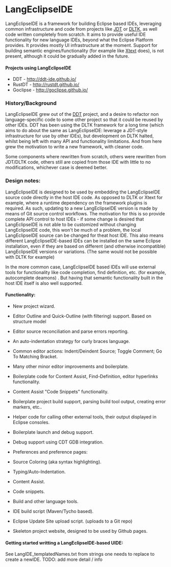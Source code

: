 LangEclipseIDE
================

LangEclipseIDE is a framework for building Eclipse based IDEs, leveraging common infrastructure and code from projects like [JDT](https://eclipse.org/jdt/) or [DLTK](https://eclipse.org/dltk/), as well code written completely from scratch. 
It aims to provide useful IDE functionality for new language IDEs, beyond what the Eclipse Platform provides.
It provides mostly UI infrastructure at the moment. Support for building semantic engines/functionality (for example like [Xtext](https://www.eclipse.org/Xtext/) does), is not present, although it could be gradually added in the future.

#### Projects using LangEclipseIDE

 * DDT - http://ddt-ide.github.io/
 * RustDT - http://rustdt.github.io/
 * Goclipse - http://goclipse.github.io/

### History/Background

LangEclipseIDE grew out of the [DDT](http://ddt-ide.github.io/) project, and a desire to refactor non language-specific code to some other project so that it could be reused by other IDEs. DDT has been using the DLTK framework for a long time (which aims to do about the same as LangEclipseIDE: leverage a JDT-style infrastructure for use by other IDEs), but development on DLTK halted, whilst being left with many API and functionality limitations. And from here grew the motivation to write a new framework, with cleaner code. 

Some components where rewritten from scratch, others were rewritten from JDT/DLTK code, others still are copied from those IDE with little to no modifications, whichever case is deemed better.

### Design notes:
LangEclipseIDE is designed to be used by embedding the LangEclipseIDE source code directly in the host IDE code. 
As opposed to DLTK or Xtext for example, where a runtime dependency on the framework plugins is required. 
As such, updating to a new LangEclipseIDE version is made by means of Git source control workflows. The motivation 
for this is so provide complete API control to host IDEs - if some change is desired that LangEclipseIDE is not able 
to be customized without changing LangEclipseIDE code, this won't be much of a problem, the local LangEclipseIDE source can be changed for theat host IDE. This also means different LangEclipseIDE-based IDEs can be installed on the same Eclipse installation, even if they are based on different (and otherwise incompatible) LangEclipseIDE versions or variations.
(The same would not be possible with DLTK for example)

In the more common case, LangEclipseIDE based IDEs will use external tools for functionality like code completion,
find definition, etc. (for example, autocomplete deamons) . But having that semantic functionality built in the host IDE itself is also well supported.

#### Functionality:

* New project wizard.

* Editor Outline and Quick-Outline (with filtering) support. Based on structure model
 * Editor source reconciliation and parse errors reporting.
* An auto-indentation strategy for curly braces language.
* Common editor actions: Indent/Deindent Source; Toggle Comment; Go To Matching Bracket.
* Many other minor editor improvements and boilerplate.

* Boilerplate code for Content Assist, Find-Definition, editor hyperlinks functionality.
* Content Assist "Code Snippets" functionality.

* Boilerplate project build support, parsing build tool output, creating error markers, etc..
* Helper code for calling other external tools, their output displayed in Eclipse consoles.

* Boilerplate launch and debug support.
 * Debug support using CDT GDB integration.

* Preferences and preference pages: 
 * Source Coloring (aka syntax highlighting).
 * Typing/Auto-Indentation.
 * Content Assist.
 * Code snippets.
 * Build and other language tools.

* IDE build script (Maven/Tycho based).
 * Eclipse Update Site upload script. (uploads to a Git repo)
 * Skeleton project website, designed to be used by Github pages.

 
#### Getting started writting a LangEclipseIDE-based UIDE:

See LangIDE_templatedNames.txt from strings one needs to replace to create a newIDE.
TODO: add more detail / info
